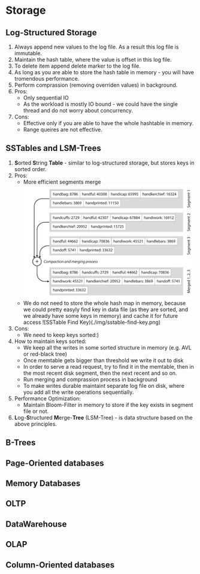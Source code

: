# Storage

## Log-Structured Storage
1. Always append new values to the log file. As a result this log file is immutable.
1. Maintain the hash table, where the value is offset in this log file.
1. To delete item append delete marker to the log file.
1. As long as you are able to store the hash table in memory - you will have tromendous performance.
1. Perform comprassion (removing overriden values) in background.
1. Pros:
    * Only sequential IO
    * As the workload is mostly IO bound - we could have the single thread and do not worry about concurrency.
1. Cons:
    * Effective only if you are able to have the whole hashtable in memory.
    * Range queires are not effective.

## SSTables and LSM-Trees
1. **S**orted **S**tring **Table** - similar to log-structured storage, but stores keys in sorted order.
1. Pros:
    * More efficient segments merge
        ![SSTable Merge segments](./img/sstable-merge-segments.png)
    * We do not need to store the whole hash map in memory, because we could pretty easyly find key in data file (as they are sorted, and we already have some keys in memory) and cache it for future access
        ![SSTable Find Key)(./img/sstable-find-key.png)
1. Cons:
    * We need to keep keys sorted:)
1. How to maintain keys sorted:
    * We keep all the writes in some sorted structure in memory (e.g. AVL or red-black tree)
    * Once memtable gets bigger than threshold we write it out to disk
    * In order to serve a read request, try to find it in the memtable, then in the most recent disk segment, then the next recent and so on.
    * Run merging and comprassion process in background
    * To make writes durable maintaint separate log file on disk, where you add all the write operations sequentially.
1. Performance Optimization:
    * Maintain Bloom-Filter in memory to store if the key exists in segment file or not.
1. **L**og-**S**tructured **M**erge-**Tree** (LSM-Tree) - is data structure based on the above principles.

## B-Trees

## Page-Oriented databases

## Memory Databases

## OLTP

## DataWarehouse

## OLAP

## Column-Oriented databases

